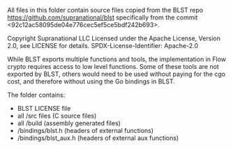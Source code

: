 All files in this folder contain source files copied from the BLST repo https://github.com/supranational/blst
specifically from the commit <92c12ac58095de04e776cec5ef5ce5bdf242b693>. 

 Copyright Supranational LLC
 Licensed under the Apache License, Version 2.0, see LICENSE for details.
 SPDX-License-Identifier: Apache-2.0

While BLST exports multiple functions and tools, the implementation in Flow crypto requires access to low level functions. Some of these tools are not exported by BLST, others would need to be used without paying for the cgo cost, and therefore without using the Go bindings in BLST. 


The folder contains:
- BLST LICENSE file
- all <blst>/src files (C source files)
- all <blst>/build   (assembly generated files)
- <blst>/bindings/blst.h  (headers of external functions)
- <blst>/bindings/blst_aux.h (headers of external aux functions)